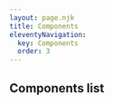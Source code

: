 ```yaml
---
layout: page.njk
title: Components
eleventyNavigation:
  key: Components
  order: 3
---
```


## Components list
